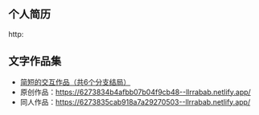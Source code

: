 

## 个人简历
http:


## 文字作品集

- [简短的交互作品（共6个分支结局）](https://627381894afbb079a1f9cb6f--llrrabab.netlify.app)
- 原创作品：https://6273834b4afbb07b04f9cb48--llrrabab.netlify.app/
- 同人作品：https://6273835cab918a7a29270503--llrrabab.netlify.app/
